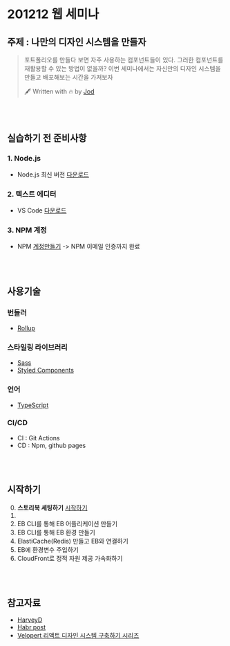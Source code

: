 # 201212 웹 세미나

## 주제 : 나만의 디자인 시스템을 만들자
> 포트폴리오를 만들다 보면 자주 사용하는 컴포넌트들이 있다. 그러한 컴포넌트를 재활용할 수 있는 방법이 없을까? 이번 세미나에서는 자신만의 디자인 시스템을 만들고 배포해보는 시간을 가져보자
>
> 🖋 Written with 🔥 by [Jod](https://github.com/jodmsoluth)

<br/>
<br/>

## 실습하기 전 준비사항

### 1. Node.js
- Node.js 최신 버전 [다운로드](https://nodejs.org/en/)

### 2. 텍스트 에디터
- VS Code [다운로드](https://code.visualstudio.com/)

### 3. NPM 계정
- NPM [계정만들기](https://www.npmjs.com/) -> NPM 이메일 인증까지 완료

<br/>
<br/>

## 사용기술

### 번들러
- [Rollup](https://github.com/rollup/rollup)

### 스타일링 라이브러리
- [Sass](https://sass-lang.com/)
- [Styled Components](https://styled-components.com/)

### 언어
- [TypeScript](https://www.typescriptlang.org/)

### CI/CD
- CI : Git Actions
- CD : Npm, github pages

<br />
<br/>

## 시작하기

0. **스토리북 세팅하기** [시작하기](./documents/0_install_and_build/README.md)
1. 
2. EB CLI를 통해 EB 어플리케이션 만들기
3. EB CLI를 통해 EB 환경 만들기
4. ElastiCache(Redis) 만들고 EB와 연결하기
5. EB에 환경변수 주입하기
6. CloudFront로 정적 자원 제공 가속화하기

<br />
<br />

## 참고자료

- [HarveyD](https://github.com/HarveyD/react-component-library)
- [Habr post](https://habr.com/ru/post/461439/)
- [Velopert 리액트 디자인 시스템 구축하기 시리즈](https://velog.io/@velopert/design-system-using-typescript-and-storybook)